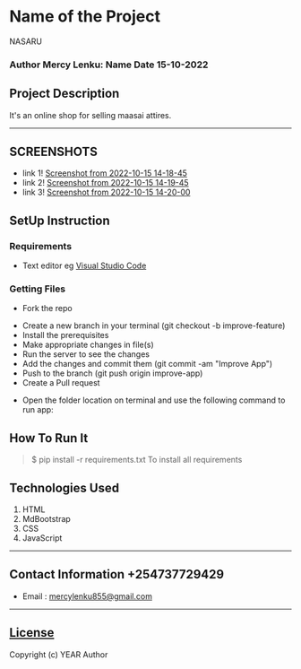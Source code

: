 # Name of the Project
 NASARU
 ### Author Mercy Lenku: Name Date 15-10-2022
 
 ## Project Description
 It's an online shop for selling maasai attires.
 ******
 ## SCREENSHOTS
 - link 1!
  [Screenshot from 2022-10-15 14-18-45](https://user-images.githubusercontent.com/111880487/195984162-0ddeeba8-fda7-44f4-bd72-60fe85754078.png)
 - link 2!
  [Screenshot from 2022-10-15 14-19-45](https://user-images.githubusercontent.com/111880487/195984273-0fa8316e-e3a4-41a4-9df1-7991042b779a.png)
 - link 3!
  [Screenshot from 2022-10-15 14-20-00](https://user-images.githubusercontent.com/111880487/195984304-5c6dfce9-5344-4edc-bd69-c00d699dde21.png)

 ## SetUp Instruction
 ### Requirements
 * Text editor eg [Visual Studio Code](https://code.visualstudio.com/download)
 ### Getting Files
 * Fork the repo
 - Create a new branch in your terminal (git checkout -b improve-feature)
 - Install the prerequisites
 - Make appropriate changes in file(s)
 - Run the server to see the changes
 - Add the changes and commit them (git commit -am "Improve App")
 - Push to the branch (git push origin improve-app)
 - Create a Pull request
 * Open the folder location on terminal and use the following command to run app:
 ## How To Run It
 >  $ pip install -r requirements.txt
 To install all requirements
 ## Technologies Used
 1. HTML
 2. MdBootstrap
 3. CSS
 4. JavaScript
 *****
 ## Contact Information +254737729429 
 * Email : mercylenku855@gmail.com
 *****
 ## [License](LICENSE)
 Copyright (c) YEAR Author
